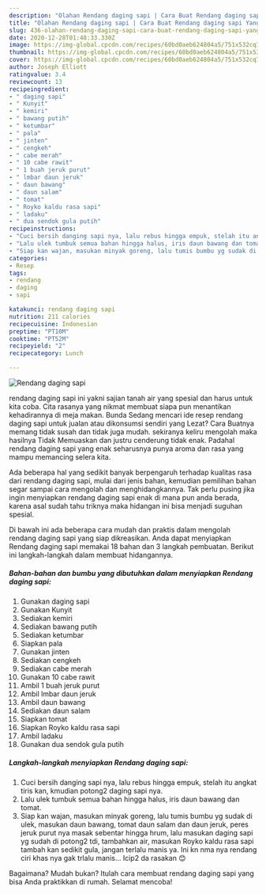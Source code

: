 ```yaml
---
description: "Olahan Rendang daging sapi | Cara Buat Rendang daging sapi Yang Mudah Dan Praktis"
title: "Olahan Rendang daging sapi | Cara Buat Rendang daging sapi Yang Mudah Dan Praktis"
slug: 436-olahan-rendang-daging-sapi-cara-buat-rendang-daging-sapi-yang-mudah-dan-praktis
date: 2020-12-28T01:48:33.330Z
image: https://img-global.cpcdn.com/recipes/60bd0aeb624804a5/751x532cq70/rendang-daging-sapi-foto-resep-utama.jpg
thumbnail: https://img-global.cpcdn.com/recipes/60bd0aeb624804a5/751x532cq70/rendang-daging-sapi-foto-resep-utama.jpg
cover: https://img-global.cpcdn.com/recipes/60bd0aeb624804a5/751x532cq70/rendang-daging-sapi-foto-resep-utama.jpg
author: Joseph Elliott
ratingvalue: 3.4
reviewcount: 13
recipeingredient:
- " daging sapi"
- " Kunyit"
- " kemiri"
- " bawang putih"
- " ketumbar"
- " pala"
- " jinten"
- " cengkeh"
- " cabe merah"
- " 10 cabe rawit"
- " 1 buah jeruk purut"
- " lmbar daun jeruk"
- " daun bawang"
- " daun salam"
- " tomat"
- " Royko kaldu rasa sapi"
- " ladaku"
- " dua sendok gula putih"
recipeinstructions:
- "Cuci bersih danging sapi nya, lalu rebus hingga empuk, stelah itu angkat tiris kan, kmudian potong2 daging sapi nya."
- "Lalu ulek tumbuk semua bahan hingga halus, iris daun bawang dan tomat."
- "Siap kan wajan, masukan minyak goreng, lalu tumis bumbu yg sudak di ulek, masukan daun bawang, tomat daun salam dan daun jeruk, peres jeruk purut nya masak sebentar hingga hrum, lalu masukan daging sapi yg sudah di potong2 tdi, tambahkan air, masukan Royko kaldu rasa sapi tambah kan sedikit gula, jangan terlalu manis ya. Ini kn nma nya rendang ciri khas nya gak trlalu manis... Icip2 da rasakan 😊"
categories:
- Resep
tags:
- rendang
- daging
- sapi

katakunci: rendang daging sapi 
nutrition: 211 calories
recipecuisine: Indonesian
preptime: "PT10M"
cooktime: "PT52M"
recipeyield: "2"
recipecategory: Lunch

---
```



![Rendang daging sapi](https://img-global.cpcdn.com/recipes/60bd0aeb624804a5/751x532cq70/rendang-daging-sapi-foto-resep-utama.jpg)


rendang daging sapi ini yakni sajian tanah air yang spesial dan harus untuk kita coba. Cita rasanya yang nikmat membuat siapa pun menantikan kehadirannya di meja makan.
Bunda Sedang mencari ide resep rendang daging sapi untuk jualan atau dikonsumsi sendiri yang Lezat? Cara Buatnya memang tidak susah dan tidak juga mudah. sekiranya keliru mengolah maka hasilnya Tidak Memuaskan dan justru cenderung tidak enak. Padahal rendang daging sapi yang enak seharusnya punya aroma dan rasa yang mampu memancing selera kita.



Ada beberapa hal yang sedikit banyak berpengaruh terhadap kualitas rasa dari rendang daging sapi, mulai dari jenis bahan, kemudian pemilihan bahan segar sampai cara mengolah dan menghidangkannya. Tak perlu pusing jika ingin menyiapkan rendang daging sapi enak di mana pun anda berada, karena asal sudah tahu triknya maka hidangan ini bisa menjadi suguhan spesial.


Di bawah ini ada beberapa cara mudah dan praktis dalam mengolah rendang daging sapi yang siap dikreasikan. Anda dapat menyiapkan Rendang daging sapi memakai 18 bahan dan 3 langkah pembuatan. Berikut ini langkah-langkah dalam membuat hidangannya.

<!--inarticleads1-->

##### Bahan-bahan dan bumbu yang dibutuhkan dalam menyiapkan Rendang daging sapi:

1. Gunakan  daging sapi
1. Gunakan  Kunyit
1. Sediakan  kemiri
1. Sediakan  bawang putih
1. Sediakan  ketumbar
1. Siapkan  pala
1. Gunakan  jinten
1. Sediakan  cengkeh
1. Sediakan  cabe merah
1. Gunakan  10 cabe rawit
1. Ambil  1 buah jeruk purut
1. Ambil  lmbar daun jeruk
1. Ambil  daun bawang
1. Sediakan  daun salam
1. Siapkan  tomat
1. Siapkan  Royko kaldu rasa sapi
1. Ambil  ladaku
1. Gunakan  dua sendok gula putih




<!--inarticleads2-->

##### Langkah-langkah menyiapkan Rendang daging sapi:

1. Cuci bersih danging sapi nya, lalu rebus hingga empuk, stelah itu angkat tiris kan, kmudian potong2 daging sapi nya.
1. Lalu ulek tumbuk semua bahan hingga halus, iris daun bawang dan tomat.
1. Siap kan wajan, masukan minyak goreng, lalu tumis bumbu yg sudak di ulek, masukan daun bawang, tomat daun salam dan daun jeruk, peres jeruk purut nya masak sebentar hingga hrum, lalu masukan daging sapi yg sudah di potong2 tdi, tambahkan air, masukan Royko kaldu rasa sapi tambah kan sedikit gula, jangan terlalu manis ya. Ini kn nma nya rendang ciri khas nya gak trlalu manis... Icip2 da rasakan 😊




Bagaimana? Mudah bukan? Itulah cara membuat rendang daging sapi yang bisa Anda praktikkan di rumah. Selamat mencoba!
